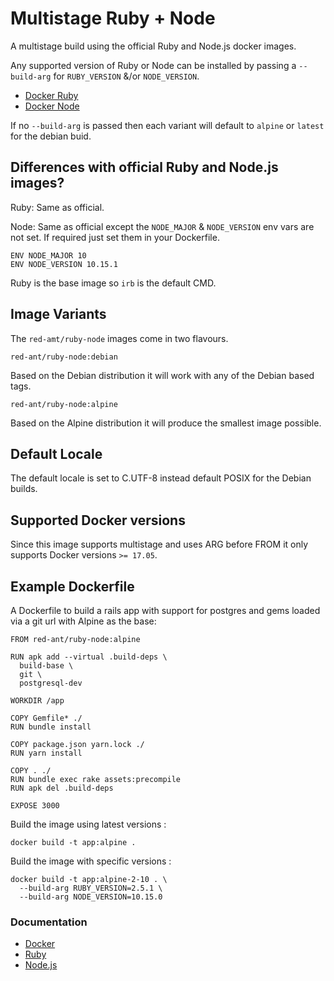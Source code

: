 # Multistage Ruby + Node

A multistage build using the official Ruby and Node.js docker images.

Any supported version of Ruby or Node can be installed by passing a `--build-arg`
for `RUBY_VERSION` &/or `NODE_VERSION`.

- [Docker Ruby](https://hub.docker.com/_/ruby/)
- [Docker Node](https://hub.docker.com/_/node/)

If no `--build-arg` is passed then each variant will default to `alpine` or `latest`
for the debian buid.

## Differences with official Ruby and Node.js images?

Ruby: Same as official.

Node: Same as official except the `NODE_MAJOR` & `NODE_VERSION` env vars are not
set. If required just set them in your Dockerfile.

```
ENV NODE_MAJOR 10
ENV NODE_VERSION 10.15.1
```

Ruby is the base image so `irb` is the default CMD.

## Image Variants

The `red-amt/ruby-node` images come in two flavours.

`red-ant/ruby-node:debian`

Based on the Debian distribution it will work with any of the Debian based tags.

`red-ant/ruby-node:alpine`

Based on the Alpine distribution it will produce the smallest image possible.

## Default Locale

The default locale is set to C.UTF-8 instead default POSIX for the Debian builds.

## Supported Docker versions

Since this image supports multistage and uses ARG before FROM it only supports
Docker versions `>= 17.05`.

## Example Dockerfile

A Dockerfile to build a rails app with support for postgres and gems loaded via
a git url with Alpine as the base:

```
FROM red-ant/ruby-node:alpine

RUN apk add --virtual .build-deps \
  build-base \
  git \
  postgresql-dev

WORKDIR /app

COPY Gemfile* ./
RUN bundle install

COPY package.json yarn.lock ./
RUN yarn install

COPY . ./
RUN bundle exec rake assets:precompile
RUN apk del .build-deps

EXPOSE 3000
```

Build the image using latest versions :

```
docker build -t app:alpine .
```

Build the image with specific versions :

```
docker build -t app:alpine-2-10 . \
  --build-arg RUBY_VERSION=2.5.1 \
  --build-arg NODE_VERSION=10.15.0
```

### Documentation

- [Docker](http://docs.docker.com)
- [Ruby](https://www.ruby-lang.org/en/)
- [Node.js](https://nodejs.org/en/)
